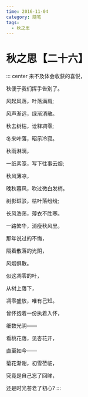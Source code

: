 ```yaml
---
time: 2016-11-04
category: 随笔
tags:
  - 秋之思
---
```


# 秋之思【二十六】

::: center
来不及体会收获的喜悦，

秋便于我们挥手告别了。

风起风落，叶落满肩;

风声渐远，绿渐消散。

秋去树枯，诠释凋零;

冬来叶落，昭示冷寂。

秋雨淋漓，

一纸素笺，写下往事云烟;

秋风薄凉，

晚秋暮风，吹过微白发梢。

树影斑驳，枯叶落纷纷;

长风浩荡，薄衣不胜寒。

一路繁华，消瘦秋风里。

那年说过的不悔，

隔着散落的光阴，

风烟俱散。

似这凋零的叶，

从树上落下，

凋零盛放，唯有己知。

曾怀抱着一份执着入怀，

细数光阴——

看桃花落，见杏花开，

直至如今——

菊花渐谢，初雪莅临，

究竟是自己忘了回眸，

还是时光苍老了初心?
:::
